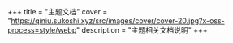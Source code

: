 +++
title = "主题文档"
cover = "https://qiniu.sukoshi.xyz/src/images/cover/cover-20.jpg?x-oss-process=style/webp"
description = "主题相关文档说明"
+++
